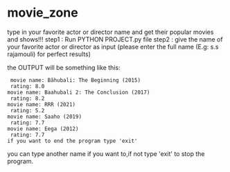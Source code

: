 # movie_zone
type in your favorite actor or director name and get their popular movies and shows!!!
step1 : Run PYTHON PROJECT.py file
step2 : give the name of your favorite actor or director as input (please enter the full name (E.g: s.s rajamouli) for perfect results)

the OUTPUT will be something like this:

     movie name: Bãhubali: The Beginning (2015)
     rating: 8.0
    movie name: Baahubali 2: The Conclusion (2017)
     rating: 8.2
    movie name: RRR (2021)
     rating: 5.2
    movie name: Saaho (2019)
     rating: 7.7
    movie name: Eega (2012)
     rating: 7.7
    if you want to end the program type 'exit'
    
you can type another name if you want to,if not type 'exit' to stop the program.
